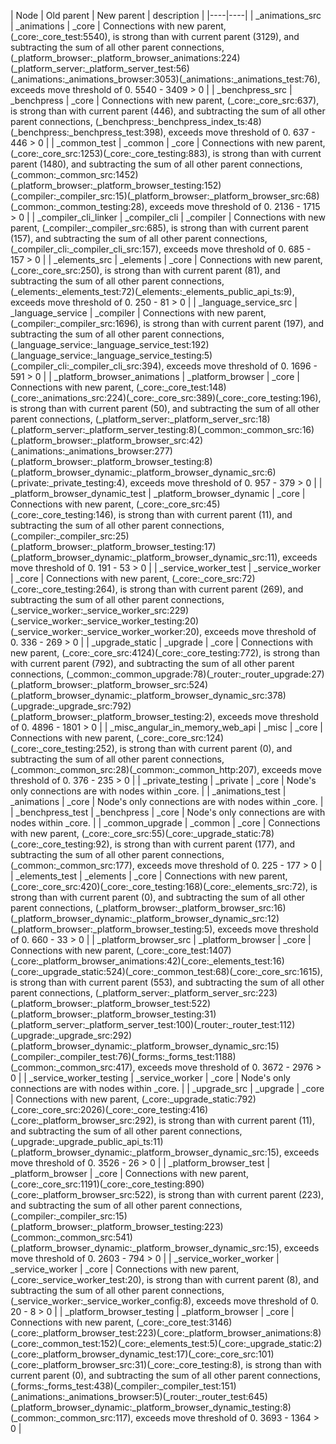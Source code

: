 | Node | Old parent | New parent | description | 
|----|----|
| _animations_src | _animations | _core | Connections with new parent, (_core:_core_test:5540), is strong than with current parent (3129), and subtracting the sum of all other parent connections, (_platform_browser:_platform_browser_animations:224)(_platform_server:_platform_server_test:56)(_animations:_animations_browser:3053)(_animations:_animations_test:76), exceeds move threshold of 0. 5540 - 3409 > 0  |
| _benchpress_src | _benchpress | _core | Connections with new parent, (_core:_core_src:637), is strong than with current parent (446), and subtracting the sum of all other parent connections, (_benchpress:_benchpress_index_ts:48)(_benchpress:_benchpress_test:398), exceeds move threshold of 0. 637 - 446 > 0  |
| _common_test | _common | _core | Connections with new parent, (_core:_core_src:1253)(_core:_core_testing:883), is strong than with current parent (1480), and subtracting the sum of all other parent connections, (_common:_common_src:1452)(_platform_browser:_platform_browser_testing:152)(_compiler:_compiler_src:15)(_platform_browser:_platform_browser_src:68)(_common:_common_testing:28), exceeds move threshold of 0. 2136 - 1715 > 0  |
| _compiler_cli_linker | _compiler_cli | _compiler | Connections with new parent, (_compiler:_compiler_src:685), is strong than with current parent (157), and subtracting the sum of all other parent connections, (_compiler_cli:_compiler_cli_src:157), exceeds move threshold of 0. 685 - 157 > 0  |
| _elements_src | _elements | _core | Connections with new parent, (_core:_core_src:250), is strong than with current parent (81), and subtracting the sum of all other parent connections, (_elements:_elements_test:72)(_elements:_elements_public_api_ts:9), exceeds move threshold of 0. 250 - 81 > 0  |
| _language_service_src | _language_service | _compiler | Connections with new parent, (_compiler:_compiler_src:1696), is strong than with current parent (197), and subtracting the sum of all other parent connections, (_language_service:_language_service_test:192)(_language_service:_language_service_testing:5)(_compiler_cli:_compiler_cli_src:394), exceeds move threshold of 0. 1696 - 591 > 0  |
| _platform_browser_animations | _platform_browser | _core | Connections with new parent, (_core:_core_test:148)(_core:_animations_src:224)(_core:_core_src:389)(_core:_core_testing:196), is strong than with current parent (50), and subtracting the sum of all other parent connections, (_platform_server:_platform_server_src:18)(_platform_server:_platform_server_testing:8)(_common:_common_src:16)(_platform_browser:_platform_browser_src:42)(_animations:_animations_browser:277)(_platform_browser:_platform_browser_testing:8)(_platform_browser_dynamic:_platform_browser_dynamic_src:6)(_private:_private_testing:4), exceeds move threshold of 0. 957 - 379 > 0  |
| _platform_browser_dynamic_test | _platform_browser_dynamic | _core | Connections with new parent, (_core:_core_src:45)(_core:_core_testing:146), is strong than with current parent (11), and subtracting the sum of all other parent connections, (_compiler:_compiler_src:25)(_platform_browser:_platform_browser_testing:17)(_platform_browser_dynamic:_platform_browser_dynamic_src:11), exceeds move threshold of 0. 191 - 53 > 0  |
| _service_worker_test | _service_worker | _core | Connections with new parent, (_core:_core_src:72)(_core:_core_testing:264), is strong than with current parent (269), and subtracting the sum of all other parent connections, (_service_worker:_service_worker_src:229)(_service_worker:_service_worker_testing:20)(_service_worker:_service_worker_worker:20), exceeds move threshold of 0. 336 - 269 > 0  |
| _upgrade_static | _upgrade | _core | Connections with new parent, (_core:_core_src:4124)(_core:_core_testing:772), is strong than with current parent (792), and subtracting the sum of all other parent connections, (_common:_common_upgrade:78)(_router:_router_upgrade:27)(_platform_browser:_platform_browser_src:524)(_platform_browser_dynamic:_platform_browser_dynamic_src:378)(_upgrade:_upgrade_src:792)(_platform_browser:_platform_browser_testing:2), exceeds move threshold of 0. 4896 - 1801 > 0  |
| _misc_angular_in_memory_web_api | _misc | _core | Connections with new parent, (_core:_core_src:124)(_core:_core_testing:252), is strong than with current parent (0), and subtracting the sum of all other parent connections, (_common:_common_src:28)(_common:_common_http:207), exceeds move threshold of 0. 376 - 235 > 0  |
| _private_testing | _private | _core | Node's only connections are with nodes within _core.  |
| _animations_test | _animations | _core | Node's only connections are with nodes within _core.  |
| _benchpress_test | _benchpress | _core | Node's only connections are with nodes within _core.  |
| _common_upgrade | _common | _core | Connections with new parent, (_core:_core_src:55)(_core:_upgrade_static:78)(_core:_core_testing:92), is strong than with current parent (177), and subtracting the sum of all other parent connections, (_common:_common_src:177), exceeds move threshold of 0. 225 - 177 > 0  |
| _elements_test | _elements | _core | Connections with new parent, (_core:_core_src:420)(_core:_core_testing:168)(_core:_elements_src:72), is strong than with current parent (0), and subtracting the sum of all other parent connections, (_platform_browser:_platform_browser_src:16)(_platform_browser_dynamic:_platform_browser_dynamic_src:12)(_platform_browser:_platform_browser_testing:5), exceeds move threshold of 0. 660 - 33 > 0  |
| _platform_browser_src | _platform_browser | _core | Connections with new parent, (_core:_core_test:1407)(_core:_platform_browser_animations:42)(_core:_elements_test:16)(_core:_upgrade_static:524)(_core:_common_test:68)(_core:_core_src:1615), is strong than with current parent (553), and subtracting the sum of all other parent connections, (_platform_server:_platform_server_src:223)(_platform_browser:_platform_browser_test:522)(_platform_browser:_platform_browser_testing:31)(_platform_server:_platform_server_test:100)(_router:_router_test:112)(_upgrade:_upgrade_src:292)(_platform_browser_dynamic:_platform_browser_dynamic_src:15)(_compiler:_compiler_test:76)(_forms:_forms_test:1188)(_common:_common_src:417), exceeds move threshold of 0. 3672 - 2976 > 0  |
| _service_worker_testing | _service_worker | _core | Node's only connections are with nodes within _core.  |
| _upgrade_src | _upgrade | _core | Connections with new parent, (_core:_upgrade_static:792)(_core:_core_src:2026)(_core:_core_testing:416)(_core:_platform_browser_src:292), is strong than with current parent (11), and subtracting the sum of all other parent connections, (_upgrade:_upgrade_public_api_ts:11)(_platform_browser_dynamic:_platform_browser_dynamic_src:15), exceeds move threshold of 0. 3526 - 26 > 0  |
| _platform_browser_test | _platform_browser | _core | Connections with new parent, (_core:_core_src:1191)(_core:_core_testing:890)(_core:_platform_browser_src:522), is strong than with current parent (223), and subtracting the sum of all other parent connections, (_compiler:_compiler_src:15)(_platform_browser:_platform_browser_testing:223)(_common:_common_src:541)(_platform_browser_dynamic:_platform_browser_dynamic_src:15), exceeds move threshold of 0. 2603 - 794 > 0  |
| _service_worker_worker | _service_worker | _core | Connections with new parent, (_core:_service_worker_test:20), is strong than with current parent (8), and subtracting the sum of all other parent connections, (_service_worker:_service_worker_config:8), exceeds move threshold of 0. 20 - 8 > 0  |
| _platform_browser_testing | _platform_browser | _core | Connections with new parent, (_core:_core_test:3146)(_core:_platform_browser_test:223)(_core:_platform_browser_animations:8)(_core:_common_test:152)(_core:_elements_test:5)(_core:_upgrade_static:2)(_core:_platform_browser_dynamic_test:17)(_core:_core_src:101)(_core:_platform_browser_src:31)(_core:_core_testing:8), is strong than with current parent (0), and subtracting the sum of all other parent connections, (_forms:_forms_test:438)(_compiler:_compiler_test:151)(_animations:_animations_browser:5)(_router:_router_test:645)(_platform_browser_dynamic:_platform_browser_dynamic_testing:8)(_common:_common_src:117), exceeds move threshold of 0. 3693 - 1364 > 0  |
